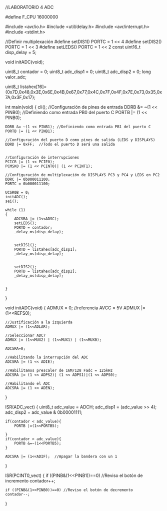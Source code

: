 //LABORATORIO 4 ADC

#define F_CPU 16000000

#include <avr/io.h>
#include <util/delay.h>
#include <avr/interrupt.h>
#include <stdint.h>

//Definir multiplexación
#define setDIS1()	PORTC = 1 << 4
#define setDIS2()	PORTC = 1 << 3
#define setLEDS()	PORTC = 1 << 2
const	uint16_t	disp_delay = 5;

void initADC(void);

uint8_t		contador = 0;
uint8_t		adc_disp1 = 0;
uint8_t		adc_disp2 = 0;
long valor_adc;

uint8_t listahex[16]={0x7D,0x48,0x3E,0x6E,0x4B,0x67,0x77,0x4C,0x7F,0x4F,0x7E,0x73,0x35,0x7A,0x3F,0x17};


int main(void)
{
	cli();
	//Configuración de pines de entrada
	DDRB &= ~(1 << PINB0); //Definiendo como entrada PB0 del puerto C
	PORTB |= (1 << PINB0);
	
	DDRB &= ~(1 << PINB1); //Definiendo como entrada PB1 del puerto C
	PORTB |= (1 << PINB1);
	
	//Configuración del puerto D como pines de salida (LEDS y DISPLAYS)
	DDRD |= 0xFF;  //Todo el puerto D será una salida

	
	//Configuración de interrupciones
	PCICR |= (1 << PCIE0);
	PCMSK0 |= (1 << PCINT0)| (1 << PCINT1);
	
	//Configuración de multiplexación de DISPLAYS PC3 y PC4 y LEDS en PC2
	DDRC |= 0b000011100;
	PORTC = 0b000011100;
	
	UCSR0B = 0;
	initADC();
	sei();
	
	while (1)
	{
		ADCSRA |= (1<<ADSC);
		setLEDS();
		PORTD = contador;
		_delay_ms(disp_delay);
		
		
		setDIS1();
		PORTD = listahex[adc_disp1];
		_delay_ms(disp_delay);
		
		
		setDIS2();
		PORTD = listahex[adc_disp2];
		_delay_ms(disp_delay);
		
		
	}
}

void initADC(void)
{
	ADMUX = 0;
	//referencia AVCC = 5V
	ADMUX |= (1<<REFS0);
	
	//Justificación a la izquierda
	ADMUX |= (1<<ADLAR);
	
	//Seleccionar ADC7
	ADMUX |= (1<<MUX2) | (1<<MUX1) | (1<<MUX0);
	
	ADCSRA=0;
	
	//Habilitando la interrupción del ADC
	ADCSRA |= (1 << ADIE);
	
	//Habilitamos prescaler de 16M/128 Fadc = 125kHz
	ADCSRA |= (1 << ADPS2)| (1 << ADPS1)|(1 << ADPS0);
	
	//Habilitando el ADC
	ADCSRA |= (1 << ADEN);
}

ISR(ADC_vect)
{
	uint8_t adc_value = ADCH;
	adc_disp1 = (adc_value >> 4);
	adc_disp2 = adc_value & 0b00001111;
	
	if(contador < adc_value){
		PORTB |=(1<<PORTB5);
		
	}
	if(contador > adc_value){
		PORTB &=~(1<<PORTB5);
	}
	
	ADCSRA |= (1<<ADIF);  //Apagar la bandera con un 1
}



ISR(PCINT0_vect)
{
	if ((PINB&(1<<PINB1))==0) //Reviso el botón de incremento
	contador++;
	
	if ((PINB&(1<<PINB0))==0) //Reviso el botón de decremento
	contador--;
}
